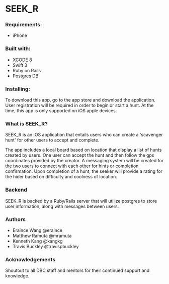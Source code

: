 # SEEK_R

### Requirements:

- iPhone

### Built with:

- XCODE 8
- Swift 3
- Ruby on Rails
- Postgres DB

### Installing:

To download this app, go to the app store and download the application. User registration will be required in order to begin or start a hunt. At the time, this app is only supported on iOS apple devices.

### What is SEEK_R?

SEEK_R is an iOS application that entails users who can create a 'scavenger hunt' for other users to accept and complete.

The app includes a local board based on location that display a list of hunts created by users. One user can accept the hunt and then follow the gps coordinates provided by the creator. A messaging system will be created for the two users to connect with each other for hints or completion confirmation. Upon completion of a hunt, the seeker will provide a rating for the hider based on difficulty and coolness of location.

### Backend

SEEK_R is backed by a Ruby/Rails server that will utilize postgres to store user information, along with messages between users.

### Authors

* Eraince Wang @eraince
* Matthew Ramuta @mramuta
* Kenneth Kang @kangkg
* Travis Buckley @travispbuckley

### Acknowledgements

Shoutout to all DBC staff and mentors for their continued support and knowledge.


